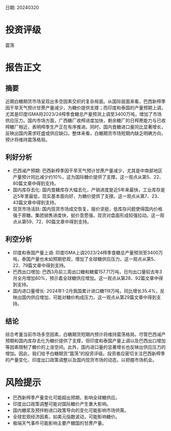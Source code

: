 
日期: 20240320

# 投资评级

震荡

# 报告正文

## 摘要

近期白糖期货市场呈现出多空因素交织的复杂局面。从国际层面来看，巴西新榨季因干旱天气预计甘蔗产量减少，为糖价提供支撑；而印度和泰国的产量预期上调，尤其是印度ISMA将2023/24榨季食糖总产量预测上调至3400万吨，增加了市场供应压力。国内市场方面，广西糖厂收榨进度加快，剩余糖厂的日榨蔗能力与已收榨糖厂相近，表明榨季生产正在有序推进。同时，国内食糖进口量同比显著增长，反映出国内需求旺盛或供应缺口。整体来看，白糖期货市场短期内缺乏明确方向，预计将维持震荡格局。

## 利好分析

* 巴西减产预期: 巴西新榨季因干旱天气预计甘蔗产量减少，尤其是中南部地区产量预计同比减少约10%，这为国际糖价提供了支撑。这一观点从第5、22、80篇文章中得到支持。
* 国内库存去化: 国内食糖库存大幅去化，产销进度是近5年来最快，工业库存是近5年里最低，现实基本面向好，为糖价提供了支撑。这一观点从第7、23、43篇文章中得到支持。
* 现货市场活跃: 国内现货市场成交恢复，报价坚挺，低库存问题使得国内价格强于原糖。集团销售进度快，挺价意愿强，现货对盘面形成较强拉动。这一观点从第59、72、90篇文章中得到支持。

## 利空分析

* 印度和泰国产量上调: 印度ISMA上调2023/24榨季食糖总产量预测至3400万吨，泰国产量也未如预期悲观，增加了全球糖供应压力。这一观点从第5、22、79篇文章中得到支持。
* 巴西出口增加: 巴西3月前三周出口糖和糖蜜157.71万吨，日均出口量较去年3月全月增加80%，预示着全球糖供应增加。这一观点从第28、92篇文章中得到支持。
* 国内进口量增长: 2024年1-2月我国累计进口糖119万吨，同比增长35.4%，反映出国内供应增加，可能对糖价构成压力。这一观点从第29篇文章中得到支持。

## 结论

综合考量当前市场多空因素，白糖期货短期内预计将维持震荡格局。尽管巴西减产预期和国内库存去化为糖价提供了支撑，但印度和泰国产量上调以及巴西出口增加等因素限制了糖价的上涨空间。此外，国内进口量的显著增长也反映出供应压力的增加。因此，我们给予白糖期货“震荡”的投资评级。投资者应密切关注巴西新榨季的产量变化、印度出口政策调整以及国内现货市场的动态，以把握市场机会。

# 风险提示

* 巴西新榨季产量变化可能超出预期，影响全球糖供应。
* 印度出口政策调整可能对国际糖价产生重大影响。
* 国内糖浆及预拌粉进口政策导向的变化可能影响市场供需。
* 全球宏观经济因素，如美元指数波动，可能影响糖价。
* 极端天气事件可能影响主要产糖国的甘蔗产量。
